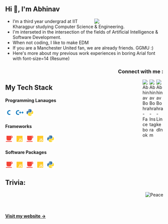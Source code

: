<!--p align="center"><img src="https://github.com/abhinav-bohra/abhinav-bohra/blob/main/abhinav.gif" width="1380px" height="280px"></p-->

<h2 align="left">Hi 👋, I'm Abhinav</h2>
<!--Intro Section-->
<img src="https://github.com/chiraag-kakar/chiraag-kakar/blob/master/hadder.gif" width="220px" align="right">

- I’m a third year undergrad at IIT Kharagpur studying Computer Science & Engineering.
- I'm interseted in the intersection of the fields of Artificial Intelligence & Software Development.
- When not coding, I like to make EDM 
- If you are a Manchester United fan, we are already friends. GGMU :)
- Here's more about my previous work experiences in boring Arial font with font-size=14 (Resume) 


<!--Connect Section-->
<h3 align="right">Connect with me :</h3>
<a href="https://linkedin.com/in/abhinav-bohra">
	<img align="right" alt="Abhinav Bohra - LinkedIn" width="22px" src="https://upload.wikimedia.org/wikipedia/commons/thumb/e/e9/Linkedin_icon.svg/256px-Linkedin_icon.svg.png"/>
</a>
<a href="https://instagram.com/abhinavbohra01">
	<img align="right" alt="Abhinav Bohra - Instagram" width="22px" src="https://cdn.jsdelivr.net/npm/simple-icons@v3/icons/instagram.svg"/>
</a>
<a href="https://facebook.com/abhinavbohra01">
	<img align="right" alt="Abhinav Bohra - Facebook" width="22px" src="https://cdn.jsdelivr.net/npm/simple-icons@v3/icons/facebook.svg"/>
</a>

<!--Skills Section-->
## My Tech Stack
<p align="left">
	<h4> Programming Lanauges</h4><p>
	<img src="https://github.com/PKief/vscode-material-icon-theme/blob/master/icons/c.svg" alt="C" width="25" height="25" />&nbsp;
	<img src="https://github.com/PKief/vscode-material-icon-theme/blob/master/icons/cpp.svg" alt="C++" width="25" height="25" />&nbsp;
	<img src="https://github.com/PKief/vscode-material-icon-theme/blob/master/icons/python.svg" alt="python" width="25" height="25" />&nbsp;</p>
	<h4> Frameworks</h4><p>
	<img src="https://github.com/PKief/vscode-material-icon-theme/blob/master/icons/java.svg" alt="java" width="25" height="25" />&nbsp;
	<img src="https://github.com/PKief/vscode-material-icon-theme/blob/master/icons/javascript.svg" alt="javascript" width="25" height="25" />&nbsp;
	<img src="https://github.com/PKief/vscode-material-icon-theme/blob/master/icons/java.svg" alt="java" width="25" height="25" />&nbsp;
	<img src="https://github.com/PKief/vscode-material-icon-theme/blob/master/icons/javascript.svg" alt="javascript" width="25" height="25" />&nbsp;
	<img src="https://github.com/PKief/vscode-material-icon-theme/blob/master/icons/python.svg" alt="python" width="25" height="25" />&nbsp;</p>	
	<h4>Software Packages</h4><p>
	<img src="https://github.com/PKief/vscode-material-icon-theme/blob/master/icons/java.svg" alt="java" width="25" height="25" />&nbsp;
	<img src="https://github.com/PKief/vscode-material-icon-theme/blob/master/icons/javascript.svg" alt="javascript" width="25" height="25" />&nbsp;
	<img src="https://github.com/PKief/vscode-material-icon-theme/blob/master/icons/java.svg" alt="java" width="25" height="25" />&nbsp;
	<img src="https://github.com/PKief/vscode-material-icon-theme/blob/master/icons/javascript.svg" alt="javascript" width="25" height="25" />&nbsp;
	<img src="https://github.com/PKief/vscode-material-icon-theme/blob/master/icons/python.svg" alt="python" width="25" height="25" />&nbsp;</p>
</p>

<!--Trivia Section-->
## Trivia:

<img align="right" src="https://res.cloudinary.com/murshidazher/image/upload/w_auto,dpr_1.0,c_scale,f_webp,fl_awebp.progressive.progressive:semi,f_webp,fl_awebp,q_100/readme-peace.png" height="140" title="Peace" />

<br/><br/><br/><br/>
**[Visit my website &rarr;](https://abhinavbohra.technology/)**
